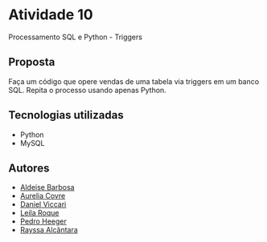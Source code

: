 # Atividade 10
Processamento SQL e Python - Triggers 

## Proposta

Faça um código que opere vendas de uma tabela via triggers em um banco SQL. Repita o processo usando apenas Python.

## Tecnologias utilizadas

* Python
* MySQL


## Autores

* [Aldeise Barbosa](https://www.linkedin.com/in/aldeisebarbosa/)
* [Aurelia Covre](https://www.linkedin.com/in/aurelia-covre/)
* [Daniel Viccari](https://www.linkedin.com/in/daniel-andrade-viccari/) 
* [Leila Roque](https://www.linkedin.com/in/leilaroque/) 
* [Pedro Heeger](https://www.linkedin.com/in/pedroheeger/) 
* [Rayssa Alcântara](https://www.linkedin.com/in/rayssarte/)

